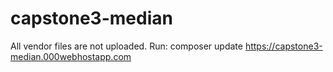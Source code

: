 # capstone3-median
All vendor files are not uploaded. Run: composer update
https://capstone3-median.000webhostapp.com

